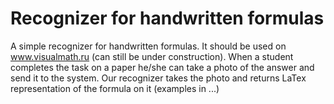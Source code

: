 # Recognizer for handwritten formulas
A simple recognizer for handwritten formulas. It should be used on www.visualmath.ru (can still be under construction). 
When a student completes the task on a paper he/she can take a photo of the answer and send it to the system. Our recognizer takes the photo and returns LaTex representation of the formula on it (examples in ...)
